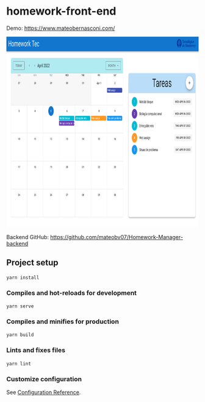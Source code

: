 # homework-front-end
Demo:
https://www.mateobernasconi.com/


<img src="https://raw.githubusercontent.com/mateobv07/Homework-Manager/front-end/src/assets/Screen%20Shot%202022-04-05%20at%2017.28.44.png"  width="920" height="500" />



























Backend GitHub: https://github.com/mateobv07/Homework-Manager-backend



## Project setup
```
yarn install
```

### Compiles and hot-reloads for development
```
yarn serve
```

### Compiles and minifies for production
```
yarn build
```

### Lints and fixes files
```
yarn lint
```

### Customize configuration
See [Configuration Reference](https://cli.vuejs.org/config/).
